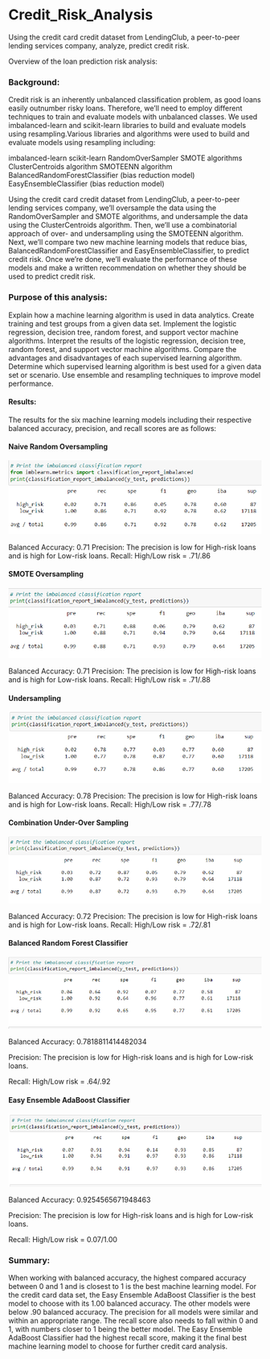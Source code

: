 # Credit_Risk_Analysis
Using the credit card credit dataset from LendingClub, a peer-to-peer lending services company, analyze, predict credit risk.

Overview of the loan prediction risk analysis:

### Background:
Credit risk is an inherently unbalanced classification problem, as good loans easily outnumber risky loans. Therefore, we’ll need to employ different techniques to train and evaluate models with unbalanced classes. We used imbalanced-learn and scikit-learn libraries to build and evaluate models using resampling.Various libraries and algorithms were used to build and evaluate models using resampling including:

imbalanced-learn
scikit-learn
RandomOverSampler
SMOTE algorithms
ClusterCentroids algorithm
SMOTEENN algorithm
BalancedRandomForestClassifier (bias reduction model)
EasyEnsembleClassifier (bias reduction model)

Using the credit card credit dataset from LendingClub, a peer-to-peer lending services company, we’ll oversample the data using the RandomOverSampler and SMOTE algorithms, and undersample the data using the ClusterCentroids algorithm. Then, we’ll use a combinatorial approach of over- and undersampling using the SMOTEENN algorithm. Next, we’ll compare two new machine learning models that reduce bias, BalancedRandomForestClassifier and EasyEnsembleClassifier, to predict credit risk. Once we’re done, we’ll evaluate the performance of these models and make a written recommendation on whether they should be used to predict credit risk.

### Purpose of this analysis:
Explain how a machine learning algorithm is used in data analytics.
Create training and test groups from a given data set.
Implement the logistic regression, decision tree, random forest, and support vector machine algorithms.
Interpret the results of the logistic regression, decision tree, random forest, and support vector machine algorithms.
Compare the advantages and disadvantages of each supervised learning algorithm.
Determine which supervised learning algorithm is best used for a given data set or scenario.
Use ensemble and resampling techniques to improve model performance.

#### Results:
The results for the six machine learning models including their respective balanced accuracy, precision, and recall scores are as follows:

#### Naive Random Oversampling

![alt_text](https://github.com/RGK73/Credit_Risk_Analysis/blob/main/Images/Naive_Random_Sampling.png)

Balanced Accuracy: 0.71
Precision: The precision is low for High-risk loans and is high for Low-risk loans.
Recall: High/Low risk = .71/.86

#### SMOTE Oversampling

![alt_text](https://github.com/RGK73/Credit_Risk_Analysis/blob/main/Images/SMOTE_oversampling.png)

Balanced Accuracy: 0.71
Precision: The precision is low for High-risk loans and is high for Low-risk loans.
Recall: High/Low risk = .71/.88

#### Undersampling

![alt_text](https://github.com/RGK73/Credit_Risk_Analysis/blob/main/Images/undersampling.png)

Balanced Accuracy: 0.78
Precision: The precision is low for High-risk loans and is high for Low-risk loans.
Recall: High/Low risk = .77/.78

#### Combination Under-Over Sampling

![alt_text](https://github.com/RGK73/Credit_Risk_Analysis/blob/main/Images/combined_under_over_sampling.png)

Balanced Accuracy: 0.72
Precision: The precision is low for High-risk loans and is high for Low-risk loans.
Recall: High/Low risk = .72/.81

#### Balanced Random Forest Classifier

![alt_text](https://github.com/RGK73/Credit_Risk_Analysis/blob/main/Images/Balanced_Random_Forest_Classifier.png)

Balanced Accuracy: 0.7818811414482034

Precision: The precision is low for High-risk loans and is high for Low-risk loans.

Recall: High/Low risk = .64/.92

#### Easy Ensemble AdaBoost Classifier

![alt_text](https://github.com/RGK73/Credit_Risk_Analysis/blob/main/Images/Easy_Ensemble_AdaBoost_Classifier.png)

Balanced Accuracy: 0.9254565671948463

Precision: The precision is low for High-risk loans and is high for Low-risk loans.

Recall: High/Low risk = 0.07/1.00

### Summary:
When working with balanced accuracy, the highest compared accuracy between 0 and 1 and is closest to 1 is the best machine learning model. For the credit card data set, the Easy Ensemble AdaBoost Classifier is the best model to choose with its 1.00 balanced accuracy. The other models were below .90 balanced accuracy. The precision for all models were similar and within an appropriate range. The recall score also needs to fall within 0 and 1, with numbers closer to 1 being the better model. The Easy Ensemble AdaBoost Classifier had the highest recall score, making it the final best machine learning model to choose for further credit card analysis.
